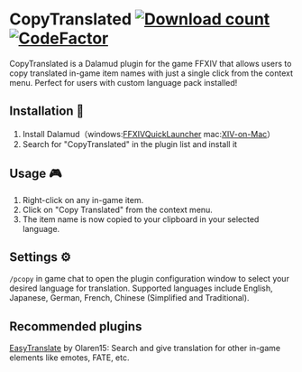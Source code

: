 # CopyTranslated [![Download count](https://img.shields.io/endpoint?url=https://qzysathwfhebdai6xgauhz4q7m0mzmrf.lambda-url.us-east-1.on.aws/CopyTranslated)](https://github.com/kelvin124124/CopyTranslated) [![CodeFactor](https://www.codefactor.io/repository/github/kelvin124124/copytranslated/badge)](https://www.codefactor.io/repository/github/kelvin124124/copytranslated)

CopyTranslated is a Dalamud plugin for the game FFXIV that allows users to copy translated in-game item names with just a single click from the context menu. Perfect for users with custom language pack installed!

## Installation 🔧
1. Install Dalamud（windows:[FFXIVQuickLauncher](https://github.com/goatcorp/FFXIVQuickLauncher)
mac:[XIV-on-Mac](https://github.com/marzent/XIV-on-Mac)）
2. Search for "CopyTranslated" in the plugin list and install it

## Usage 🎮
1. Right-click on any in-game item.
2. Click on "Copy Translated" from the context menu.
3. The item name is now copied to your clipboard in your selected language.

## Settings ⚙️
`/pcopy` in game chat to open the plugin configuration window to select your desired language for translation. Supported languages include 
English, Japanese, German, French, Chinese (Simplified and Traditional).

## Recommended plugins
[EasyTranslate](https://github.com/Olaren15/ffxiv-easy-translate) by Olaren15: Search and give translation for other in-game elements like emotes, FATE, etc.
